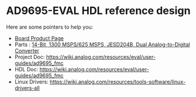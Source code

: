
# AD9695-EVAL HDL reference design

Here are some pointers to help you:
  * [Board Product Page](https://www.analog.com/eval-ad9695.html)
  * Parts : [14-Bit, 1300 MSPS/625 MSPS, JESD204B, Dual Analog-to-Digital Converter](https://www.analog.com/ad9695.html)
  * Project Doc: https://wiki.analog.com/resources/eval/user-guides/ad9695_fmc
  * HDL Doc: https://wiki.analog.com/resources/eval/user-guides/ad9695_fmc
  * Linux Drivers: https://wiki.analog.com/resources/tools-software/linux-drivers-all

